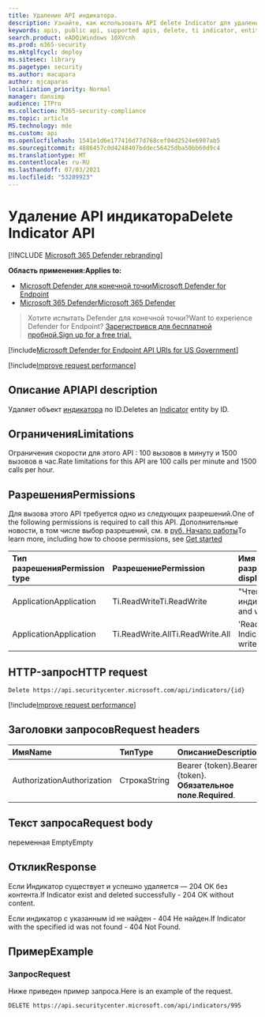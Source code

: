 ```yaml
---
title: Удаление API индикатора.
description: Узнайте, как использовать API delete Indicator для удаления объекта индикатора по ID в Microsoft Defender для конечной точки.
keywords: apis, public api, supported apis, delete, ti indicator, entity, id
search.product: eADQiWindows 10XVcnh
ms.prod: m365-security
ms.mktglfcycl: deploy
ms.sitesec: library
ms.pagetype: security
ms.author: macapara
author: mjcaparas
localization_priority: Normal
manager: dansimp
audience: ITPro
ms.collection: M365-security-compliance
ms.topic: article
MS.technology: mde
ms.custom: api
ms.openlocfilehash: 1541e1d6e177416d77d768cef04d2524e6907ab5
ms.sourcegitcommit: 4886457c0d4248407bddec56425dba50bb60d9c4
ms.translationtype: MT
ms.contentlocale: ru-RU
ms.lasthandoff: 07/03/2021
ms.locfileid: "53289923"
---
```

# <a name="delete-indicator-api"></a><span data-ttu-id="89a13-104">Удаление API индикатора</span><span class="sxs-lookup"><span data-stu-id="89a13-104">Delete Indicator API</span></span>

[!INCLUDE [Microsoft 365 Defender rebranding](../../includes/microsoft-defender.md)]

<span data-ttu-id="89a13-105">**Область применения:**</span><span class="sxs-lookup"><span data-stu-id="89a13-105">**Applies to:**</span></span>
- [<span data-ttu-id="89a13-106">Microsoft Defender для конечной точки</span><span class="sxs-lookup"><span data-stu-id="89a13-106">Microsoft Defender for Endpoint</span></span>](https://go.microsoft.com/fwlink/p/?linkid=2154037)
- [<span data-ttu-id="89a13-107">Microsoft 365 Defender</span><span class="sxs-lookup"><span data-stu-id="89a13-107">Microsoft 365 Defender</span></span>](https://go.microsoft.com/fwlink/?linkid=2118804)

> <span data-ttu-id="89a13-108">Хотите испытать Defender для конечной точки?</span><span class="sxs-lookup"><span data-stu-id="89a13-108">Want to experience Defender for Endpoint?</span></span> [<span data-ttu-id="89a13-109">Зарегистрився для бесплатной пробной.</span><span class="sxs-lookup"><span data-stu-id="89a13-109">Sign up for a free trial.</span></span>](https://www.microsoft.com/microsoft-365/windows/microsoft-defender-atp?ocid=docs-wdatp-exposedapis-abovefoldlink)  

[!include[Microsoft Defender for Endpoint API URIs for US Government](../../includes/microsoft-defender-api-usgov.md)]

[!include[Improve request performance](../../includes/improve-request-performance.md)]


## <a name="api-description"></a><span data-ttu-id="89a13-110">Описание API</span><span class="sxs-lookup"><span data-stu-id="89a13-110">API description</span></span>

<span data-ttu-id="89a13-111">Удаляет объект [индикатора](ti-indicator.md) по ID.</span><span class="sxs-lookup"><span data-stu-id="89a13-111">Deletes an [Indicator](ti-indicator.md) entity by ID.</span></span>

## <a name="limitations"></a><span data-ttu-id="89a13-112">Ограничения</span><span class="sxs-lookup"><span data-stu-id="89a13-112">Limitations</span></span>

<span data-ttu-id="89a13-113">Ограничения скорости для этого API : 100 вызовов в минуту и 1500 вызовов в час.</span><span class="sxs-lookup"><span data-stu-id="89a13-113">Rate limitations for this API are 100 calls per minute and 1500 calls per hour.</span></span>

## <a name="permissions"></a><span data-ttu-id="89a13-114">Разрешения</span><span class="sxs-lookup"><span data-stu-id="89a13-114">Permissions</span></span>

<span data-ttu-id="89a13-115">Для вызова этого API требуется одно из следующих разрешений.</span><span class="sxs-lookup"><span data-stu-id="89a13-115">One of the following permissions is required to call this API.</span></span> <span data-ttu-id="89a13-116">Дополнительные новости, в том числе выбор разрешений, см. в [руб. Начало работы](apis-intro.md)</span><span class="sxs-lookup"><span data-stu-id="89a13-116">To learn more, including how to choose permissions, see [Get started](apis-intro.md)</span></span>

<span data-ttu-id="89a13-117">Тип разрешения</span><span class="sxs-lookup"><span data-stu-id="89a13-117">Permission type</span></span> | <span data-ttu-id="89a13-118">Разрешение</span><span class="sxs-lookup"><span data-stu-id="89a13-118">Permission</span></span> | <span data-ttu-id="89a13-119">Имя отображения разрешений</span><span class="sxs-lookup"><span data-stu-id="89a13-119">Permission display name</span></span>
:---|:---|:---
<span data-ttu-id="89a13-120">Application</span><span class="sxs-lookup"><span data-stu-id="89a13-120">Application</span></span> | <span data-ttu-id="89a13-121">Ti.ReadWrite</span><span class="sxs-lookup"><span data-stu-id="89a13-121">Ti.ReadWrite</span></span> | <span data-ttu-id="89a13-122">"Чтение и написание индикаторов TI"</span><span class="sxs-lookup"><span data-stu-id="89a13-122">'Read and write TI Indicators'</span></span>
<span data-ttu-id="89a13-123">Application</span><span class="sxs-lookup"><span data-stu-id="89a13-123">Application</span></span> | <span data-ttu-id="89a13-124">Ti.ReadWrite.All</span><span class="sxs-lookup"><span data-stu-id="89a13-124">Ti.ReadWrite.All</span></span> | <span data-ttu-id="89a13-125">'Read and write Indicators'</span><span class="sxs-lookup"><span data-stu-id="89a13-125">'Read and write Indicators'</span></span>

## <a name="http-request"></a><span data-ttu-id="89a13-126">HTTP-запрос</span><span class="sxs-lookup"><span data-stu-id="89a13-126">HTTP request</span></span>

```http
Delete https://api.securitycenter.microsoft.com/api/indicators/{id}
```

[!include[Improve request performance](../../includes/improve-request-performance.md)]

## <a name="request-headers"></a><span data-ttu-id="89a13-127">Заголовки запросов</span><span class="sxs-lookup"><span data-stu-id="89a13-127">Request headers</span></span>

<span data-ttu-id="89a13-128">Имя</span><span class="sxs-lookup"><span data-stu-id="89a13-128">Name</span></span> | <span data-ttu-id="89a13-129">Тип</span><span class="sxs-lookup"><span data-stu-id="89a13-129">Type</span></span> | <span data-ttu-id="89a13-130">Описание</span><span class="sxs-lookup"><span data-stu-id="89a13-130">Description</span></span>
:---|:---|:---
<span data-ttu-id="89a13-131">Authorization</span><span class="sxs-lookup"><span data-stu-id="89a13-131">Authorization</span></span> | <span data-ttu-id="89a13-132">Строка</span><span class="sxs-lookup"><span data-stu-id="89a13-132">String</span></span> | <span data-ttu-id="89a13-133">Bearer {token}.</span><span class="sxs-lookup"><span data-stu-id="89a13-133">Bearer {token}.</span></span> <span data-ttu-id="89a13-134">**Обязательное поле**.</span><span class="sxs-lookup"><span data-stu-id="89a13-134">**Required**.</span></span>

## <a name="request-body"></a><span data-ttu-id="89a13-135">Текст запроса</span><span class="sxs-lookup"><span data-stu-id="89a13-135">Request body</span></span>

<span data-ttu-id="89a13-136">переменная Empty</span><span class="sxs-lookup"><span data-stu-id="89a13-136">Empty</span></span>

## <a name="response"></a><span data-ttu-id="89a13-137">Отклик</span><span class="sxs-lookup"><span data-stu-id="89a13-137">Response</span></span>

<span data-ttu-id="89a13-138">Если Индикатор существует и успешно удаляется — 204 ОК без контента.</span><span class="sxs-lookup"><span data-stu-id="89a13-138">If Indicator exist and deleted successfully - 204 OK without content.</span></span>

<span data-ttu-id="89a13-139">Если индикатор с указанным id не найден - 404 Не найден.</span><span class="sxs-lookup"><span data-stu-id="89a13-139">If Indicator with the specified id was not found - 404 Not Found.</span></span>

## <a name="example"></a><span data-ttu-id="89a13-140">Пример</span><span class="sxs-lookup"><span data-stu-id="89a13-140">Example</span></span>

### <a name="request"></a><span data-ttu-id="89a13-141">Запрос</span><span class="sxs-lookup"><span data-stu-id="89a13-141">Request</span></span>

<span data-ttu-id="89a13-142">Ниже приведен пример запроса.</span><span class="sxs-lookup"><span data-stu-id="89a13-142">Here is an example of the request.</span></span>

```http
DELETE https://api.securitycenter.microsoft.com/api/indicators/995
```
